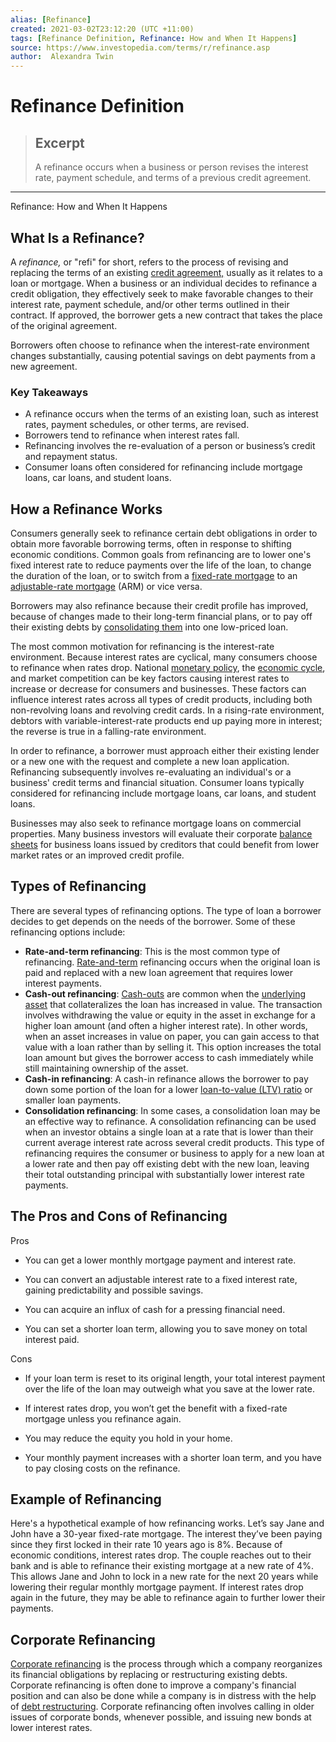 ```yaml
---
alias: [Refinance]
created: 2021-03-02T23:12:20 (UTC +11:00)
tags: [Refinance Definition, Refinance: How and When It Happens]
source: https://www.investopedia.com/terms/r/refinance.asp
author:  Alexandra Twin
---
```


# Refinance Definition

> ## Excerpt
> A refinance occurs when a business or person revises the interest rate, payment schedule, and terms of a previous credit agreement.

---

Refinance: How and When It Happens
## What Is a Refinance?

A _refinance,_ or "refi" for short, refers to the process of revising and replacing the terms of an existing [credit agreement,](https://www.investopedia.com/terms/c/creditagreement.asp) usually as it relates to a loan or mortgage. When a business or an individual decides to refinance a credit obligation, they effectively seek to make favorable changes to their interest rate, payment schedule, and/or other terms outlined in their contract. If approved, the borrower gets a new contract that takes the place of the original agreement.

Borrowers often choose to refinance when the interest-rate environment changes substantially, causing potential savings on debt payments from a new agreement.

### Key Takeaways

-   A refinance occurs when the terms of an existing loan, such as interest rates, payment schedules, or other terms, are revised.
-   Borrowers tend to refinance when interest rates fall.
-   Refinancing involves the re-evaluation of a person or business’s credit and repayment status.
-   Consumer loans often considered for refinancing include mortgage loans, car loans, and student loans.

## How a Refinance Works

Consumers generally seek to refinance certain debt obligations in order to obtain more favorable borrowing terms, often in response to shifting economic conditions. Common goals from refinancing are to lower one's fixed interest rate to reduce payments over the life of the loan, to change the duration of the loan, or to switch from a [fixed-rate mortgage](https://www.investopedia.com/terms/f/fixed-rate_mortgage.asp) to an [adjustable-rate mortgage](https://www.investopedia.com/terms/a/arm.asp) (ARM) or vice versa.

Borrowers may also refinance because their credit profile has improved, because of changes made to their long-term financial plans, or to pay off their existing debts by [consolidating them](https://www.investopedia.com/terms/d/debtconsolidation.asp) into one low-priced loan.

The most common motivation for refinancing is the interest-rate environment. Because interest rates are cyclical, many consumers choose to refinance when rates drop. National [monetary policy](https://www.investopedia.com/video/play/monetary-policy/), the [economic cycle](https://www.investopedia.com/terms/e/economic-cycle.asp), and market competition can be key factors causing interest rates to increase or decrease for consumers and businesses. These factors can influence interest rates across all types of credit products, including both non-revolving loans and revolving credit cards. In a rising-rate environment, debtors with variable-interest-rate products end up paying more in interest; the reverse is true in a falling-rate environment.

In order to refinance, a borrower must approach either their existing lender or a new one with the request and complete a new loan application. Refinancing subsequently involves re-evaluating an individual's or a business' credit terms and financial situation. Consumer loans typically considered for refinancing include mortgage loans, car loans, and student loans.

Businesses may also seek to refinance mortgage loans on commercial properties. Many business investors will evaluate their corporate [balance sheets](https://www.investopedia.com/terms/b/balancesheet.asp) for business loans issued by creditors that could benefit from lower market rates or an improved credit profile.

## Types of Refinancing

There are several types of refinancing options. The type of loan a borrower decides to get depends on the needs of the borrower. Some of these refinancing options include:

-   **Rate-and-term refinancing**: This is the most common type of refinancing. [Rate-and-term](https://www.investopedia.com/terms/r/rate_and_term_refi.asp) refinancing occurs when the original loan is paid and replaced with a new loan agreement that requires lower interest payments.
-   **Cash-out refinancing**: [Cash-outs](https://www.investopedia.com/terms/c/cashout_refinance.asp) are common when the [underlying asset](https://www.investopedia.com/terms/u/underlying-asset.asp) that collateralizes the loan has increased in value. The transaction involves withdrawing the value or equity in the asset in exchange for a higher loan amount (and often a higher interest rate). In other words, when an asset increases in value on paper, you can gain access to that value with a loan rather than by selling it. This option increases the total loan amount but gives the borrower access to cash immediately while still maintaining ownership of the asset.
-   **Cash-in refinancing**: A cash-in refinance allows the borrower to pay down some portion of the loan for a lower [loan-to-value (LTV) ratio](https://www.investopedia.com/terms/l/loantovalue.asp) or smaller loan payments.
-   **Consolidation refinancing**: In some cases, a consolidation loan may be an effective way to refinance. A consolidation refinancing can be used when an investor obtains a single loan at a rate that is lower than their current average interest rate across several credit products. This type of refinancing requires the consumer or business to apply for a new loan at a lower rate and then pay off existing debt with the new loan, leaving their total outstanding principal with substantially lower interest rate payments.

## The Pros and Cons of Refinancing

Pros

-   You can get a lower monthly mortgage payment and interest rate.
    
-   You can convert an adjustable interest rate to a fixed interest rate, gaining predictability and possible savings.
    
-   You can acquire an influx of cash for a pressing financial need.
    
-   You can set a shorter loan term, allowing you to save money on total interest paid.
    

Cons

-   If your loan term is reset to its original length, your total interest payment over the life of the loan may outweigh what you save at the lower rate.
    
-   If interest rates drop, you won’t get the benefit with a fixed-rate mortgage unless you refinance again.
    
-   You may reduce the equity you hold in your home.
    
-   Your monthly payment increases with a shorter loan term, and you have to pay closing costs on the refinance.
    

## Example of Refinancing

Here's a hypothetical example of how refinancing works. Let’s say Jane and John have a 30-year fixed-rate mortgage. The interest they’ve been paying since they first locked in their rate 10 years ago is 8%. Because of economic conditions, interest rates drop. The couple reaches out to their bank and is able to refinance their existing mortgage at a new rate of 4%. This allows Jane and John to lock in a new rate for the next 20 years while lowering their regular monthly mortgage payment. If interest rates drop again in the future, they may be able to refinance again to further lower their payments.

## Corporate Refinancing

[Corporate refinancing](https://www.investopedia.com/terms/c/corporate-refinancing.asp) is the process through which a company reorganizes its financial obligations by replacing or restructuring existing debts. Corporate refinancing is often done to improve a company's financial position and can also be done while a company is in distress with the help of [debt restructuring](https://www.investopedia.com/terms/d/debtrestructuring.asp). Corporate refinancing often involves calling in older issues of corporate bonds, whenever possible, and issuing new bonds at lower interest rates.
